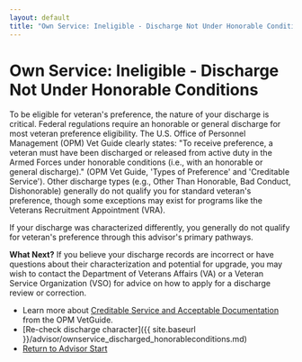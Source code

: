 ```yaml
---
layout: default
title: "Own Service: Ineligible - Discharge Not Under Honorable Conditions"
---
```


# Own Service: Ineligible - Discharge Not Under Honorable Conditions

To be eligible for veteran's preference, the nature of your discharge is critical. Federal regulations require an honorable or general discharge for most veteran preference eligibility. The U.S. Office of Personnel Management (OPM) Vet Guide clearly states: "To receive preference, a veteran must have been discharged or released from active duty in the Armed Forces under honorable conditions (i.e., with an honorable or general discharge)." (OPM Vet Guide, 'Types of Preference' and 'Creditable Service'). Other discharge types (e.g., Other Than Honorable, Bad Conduct, Dishonorable) generally do not qualify you for standard veteran's preference, though some exceptions may exist for programs like the Veterans Recruitment Appointment (VRA).

If your discharge was characterized differently, you generally do not qualify for veteran's preference through this advisor's primary pathways.

**What Next?**
If you believe your discharge records are incorrect or have questions about their characterization and potential for upgrade, you may wish to contact the Department of Veterans Affairs (VA) or a Veteran Service Organization (VSO) for advice on how to apply for a discharge review or correction.

*   Learn more about [Creditable Service and Acceptable Documentation](https://www.opm.gov/policy-data-oversight/veterans-services/vet-guide-for-hr-professionals/#creditable-service) from the OPM VetGuide.
*   [Re-check discharge character]({{ site.baseurl }}/advisor/ownservice_discharged_honorableconditions.md)
*   [Return to Advisor Start](./start.md)

